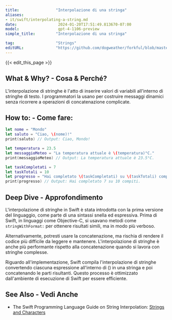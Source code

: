 ```yaml
---
title:                "Interpolazione di una stringa"
aliases:
- it/swift/interpolating-a-string.md
date:                  2024-01-20T17:51:49.813670-07:00
model:                 gpt-4-1106-preview
simple_title:         "Interpolazione di una stringa"

tag:                  "Strings"
editURL:              "https://github.com/dogweather/forkful/blob/master/content/it/swift/interpolating-a-string.md"
---
```


{{< edit_this_page >}}

## What & Why? - Cosa & Perché?
L'interpolazione di stringhe è l'atto di inserire valori di variabili all'interno di stringhe di testo. I programmatori la usano per costruire messaggi dinamici senza ricorrere a operazioni di concatenazione complicate.

## How to: - Come fare:
```Swift
let nome = "Mondo"
let saluto = "Ciao, \(nome)!"
print(saluto) // Output: Ciao, Mondo!

let temperatura = 23.5
let messaggioMeteo = "La temperatura attuale è \(temperatura)°C."
print(messaggioMeteo) // Output: La temperatura attuale è 23.5°C.

let taskCompletati = 7
let taskTotali = 10
let progresso = "Hai completato \(taskCompletati) su \(taskTotali) compiti."
print(progresso) // Output: Hai completato 7 su 10 compiti.
```

## Deep Dive - Approfondimento
L'interpolazione di stringhe in Swift è stata introdotta con la prima versione del linguaggio, come parte di una sintassi snella ed espressiva. Prima di Swift, in linguaggi come Objective-C, si usavano metodi come `stringWithFormat:` per ottenere risultati simili, ma in modo più verboso.

Alternativamente, potresti usare la concatenazione, ma rischia di rendere il codice più difficile da leggere e mantenere. L'interpolazione di stringhe è anche più performante rispetto alla concatenazione quando si lavora con stringhe complesse.

Riguardo all'implementazione, Swift compila l'interpolazione di stringhe convertendo ciascuna espressione all'interno di \(\) in una stringa e poi concatenando le parti risultanti. Questo processo è ottimizzato dall'ambiente di esecuzione di Swift per essere efficiente.

## See Also - Vedi Anche
- The Swift Programming Language Guide on String Interpolation: [Strings and Characters](https://docs.swift.org/swift-book/LanguageGuide/StringsAndCharacters.html)
